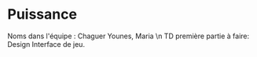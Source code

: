 # Puissance
Noms dans l'équipe : Chaguer Younes, Maria \n
TD première partie à faire: Design Interface de jeu.
